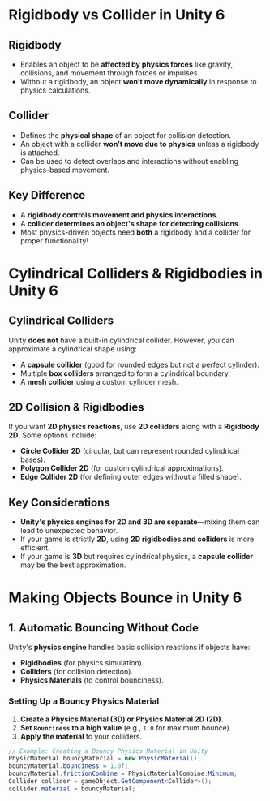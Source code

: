 # Rigidbody vs Collider in Unity 6

## **Rigidbody**
- Enables an object to be **affected by physics forces** like gravity, collisions, and movement through forces or impulses.
- Without a rigidbody, an object **won’t move dynamically** in response to physics calculations.

## **Collider**
- Defines the **physical shape** of an object for collision detection.
- An object with a collider **won’t move due to physics** unless a rigidbody is attached.
- Can be used to detect overlaps and interactions without enabling physics-based movement.

## **Key Difference**
- A **rigidbody controls movement and physics interactions**.
- A **collider determines an object's shape for detecting collisions**.
- Most physics-driven objects need **both** a rigidbody and a collider for proper functionality!

# Cylindrical Colliders & Rigidbodies in Unity 6

## **Cylindrical Colliders**
Unity **does not** have a built-in cylindrical collider. However, you can approximate a cylindrical shape using:
- A **capsule collider** (good for rounded edges but not a perfect cylinder).
- Multiple **box colliders** arranged to form a cylindrical boundary.
- A **mesh collider** using a custom cylinder mesh.

## **2D Collision & Rigidbodies**
If you want **2D physics reactions**, use **2D colliders** along with a **Rigidbody 2D**. Some options include:
- **Circle Collider 2D** (circular, but can represent rounded cylindrical bases).
- **Polygon Collider 2D** (for custom cylindrical approximations).
- **Edge Collider 2D** (for defining outer edges without a filled shape).

## **Key Considerations**
- **Unity's physics engines for 2D and 3D are separate**—mixing them can lead to unexpected behavior.
- If your game is strictly **2D**, using **2D rigidbodies and colliders** is more efficient.
- If your game is **3D** but requires cylindrical physics, a **capsule collider** may be the best approximation.

# **Making Objects Bounce in Unity 6**

## **1. Automatic Bouncing Without Code**
Unity's **physics engine** handles basic collision reactions if objects have:
- **Rigidbodies** (for physics simulation).
- **Colliders** (for collision detection).
- **Physics Materials** (to control bounciness).

### **Setting Up a Bouncy Physics Material**
1. **Create a Physics Material (3D) or Physics Material 2D (2D).**
2. **Set `Bounciness` to a high value** (e.g., `1.0` for maximum bounce).
3. **Apply the material** to your colliders.

```csharp
// Example: Creating a Bouncy Physics Material in Unity
PhysicMaterial bouncyMaterial = new PhysicMaterial();
bouncyMaterial.bounciness = 1.0f;
bouncyMaterial.frictionCombine = PhysicMaterialCombine.Minimum;
Collider collider = gameObject.GetComponent<Collider>();
collider.material = bouncyMaterial;